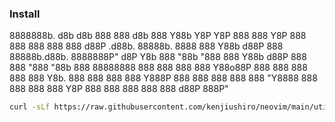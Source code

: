 ### Install

8888888b.                    d8b d8b 888     888 d8b
888   Y88b                   Y8P Y8P 888     888 Y8P
888    888                           888     888
888   d88P .d88b.  88888b.  8888 888 Y88b   d88P 888 88888b.d88b.
8888888P" d8P  Y8b 888 "88b "888 888  Y88b d88P  888 888 "888 "88b
888       88888888 888  888  888 888   Y88o88P   888 888  888  888
888       Y8b.     888  888  888 888    Y888P    888 888  888  888
888        "Y8888  888  888  888 888     Y8P     888 888  888  888
                             888
                            d88P
                          888P"

```sh
curl -sLf https://raw.githubusercontent.com/kenjiushiro/neovim/main/utils/install.sh | sh
```
